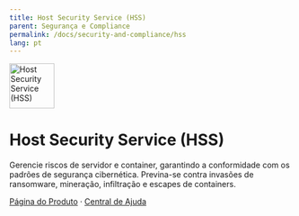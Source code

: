 ```yaml
---
title: Host Security Service (HSS)
parent: Segurança e Compliance
permalink: /docs/security-and-compliance/hss
lang: pt
---
```


<img src="https://res-static.hc-cdn.cn/cloudbu-site/public/new-product-icon/SecurityCompliance/HSS.png" width="80" height="80" alt="Host Security Service (HSS)">

# Host Security Service (HSS)

Gerencie riscos de servidor e container, garantindo a conformidade com os padrões de segurança cibernética. Previna-se contra invasões de ransomware, mineração, infiltração e escapes de containers.

[Página do Produto](https://www.huaweicloud.com/intl/pt-br/product/hss.html) &middot;
[Central de Ajuda](https://support.huaweicloud.com/intl/pt-br/hss2.0/index.html)
